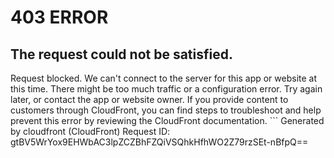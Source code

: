 # 403 ERROR

## The request could not be satisfied.

Request blocked. We can't connect to the server for this app or website at this time. There might be too much traffic or a configuration error. Try again later, or contact the app or website owner. If you provide content to customers through CloudFront, you can find steps to troubleshoot and help prevent this error by reviewing the CloudFront documentation. ```
Generated by cloudfront (CloudFront)
Request ID: gtBV5WrYox9EHWbAC3lpZCZBhFZQiVSQhkHfhWO2Z79rzSEt-nBfpQ==

```

